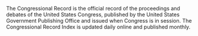 The Congressional Record is the official record of the proceedings and debates of the United States Congress, published by the United States Government Publishing Office and issued when Congress is in session. The Congressional Record Index is updated daily online and published monthly. 
